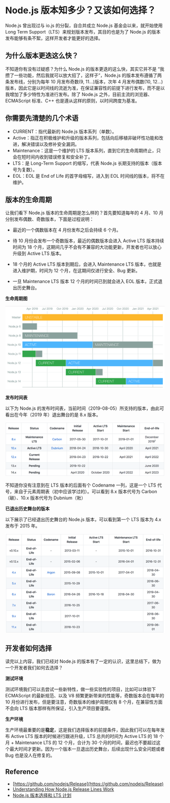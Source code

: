 # Node.js 版本知多少？又该如何选择？

Node.js 曾出现过与 io.js 的分裂，自合并成立 Node.js 基金会以来，就开始使用 Long Term Support（LTS）来规划版本发布，其目的也是为了 Node.js 的版本发布能够有条不絮，这样开发者才能更好的选择。

## 为什么版本更迭这么快？

不知道你有没有过疑惑？为什么 Node.js 的版本更迭的这么快，其实它并不是 “我攒了一些功能，然后我就可以放大招了，这样子”，Node.js 的版本发布遵循了两条发布线，分别为每年 10 月发布奇数(9, 11...)版本，次年 4 月发布偶数(10, 12...)版本，因此它是以时间线的流逝为准，在保证兼容性的前提下进行发布，而不是以我增加了多少特性为准进行发布。除了 Node.js 之外，目前主流的浏览器、ECMAScript 标准、C++ 也是遵从这样的原则，以时间跨度为基准。

## 你需要先清楚的几个术语

* CURRENT：指代最新的 Node.js 版本系列（单数）。
* Active：指正在积极维护和升级的版本系列，包括向后移植非破坏性功能和改进，解决错误以及修补安全漏洞。
* Maintenance：这是一个维护的 LTS 版本系列，直到它的生命周期终止，只会在短时间内收到错误修复和安全补丁。
* LTS：是 Long-Term Support 的缩写，代表 Node.js 长期支持的版本（版本号为复数）。
* EOL：EOL 是 End of Life 的首字母缩写，进入到 EOL 时间线的版本，将不在维护。

## 版本的生命周期

让我们看下 Node.js 版本的生命周期是怎么样的？首先要知道每年的 4 月、10 月分别发布偶数、奇数版本，下面是过程说明：

* 最近的一个偶数版本在 4 月份发布之后会持续 6 个月。

* 待 10 月份会发布一个奇数版本，最近的偶数版本会进入 Active LTS 版本持续时间为 18 个月，这期间几乎不会有不兼容的大功能更新，开发者也可以放心升级到 Active LTS 版本。

* 18 个月的 Active LTS 版本到期后，会进入 Maintenance LTS 版本，也就是进入维护期，时间为 12 个月，在这期间仅进行安全、Bug 更新。

* 一旦 Maintenance LTS 版本 12 个月的时间已到就会进入 EOL 版本，正式退出历史舞台。

**生命周期图**

![](./img/base_release_schedule.png)


**发布时间表**

以下为 Node.js 的发布时间表，当前时间（2019-08-05）所支持的版本，由此可看出在今年（2019 年）退出舞台的是 8.x 版本。

![](./img/base_nodejs_release.png)

不知道你没有注意到在 LTS 版本的后面有个 Codename 一列，这是一个 LTS 代号，来自于元素周期表（初中应该学过的）。可以看到 8.x 版本代号为 Carbon（碳）、10.x 版本代号为 Dubnium（𬭊）

**已退出历史舞台的版本**

以下展示了已经退出历史舞台的 Node.js 版本，可以看到第一个 LTS 版本为 4.x 发布于 2015 年。

![](./img/base_release_eol.png)

## 开发者如何选择

读完以上内容，我们已经对 Node.js 的版本有了一定的认识，这里总结下，做为一个开发者我们如何去选择？

**测试环境**

测试环境我们可以去尝试一些新特性，做一些实验性的项目，比如可以体验下 ECMAScript 的最新规范、以及 V8 频繁更新带来的性能等，奇数版本会在每年的 10 月份进行发布，但是要注意，奇数版本的维护周期仅有 8 个月，在兼容性方面不会向 LTS 版本那样有所保证，引入生产项目要谨慎。

**生产环境**

生产环境最重要的是**稳定**，这是我们选择版本的前提条件，因此我们可以在每年发布 Active LTS 版本的时候进行跟进升级，LTS 总共的时间为 Active LTS 的 18 个月 + Maintenance LTS 的 12 个月，合计为 30 个月的时间，最迟也不要超过这个最大时间才更新。因为一个版本一旦退出历史舞台，后续出现什么安全问题或者 Bug 也是没人在修复的。

## Reference

* [https://github.com/nodejs/Release](https://github.com/nodejs/Release)
* [Understanding How Node.js Release Lines Work](https://nodesource.com/blog/understanding-how-node-js-release-lines-work/)
* [Node.js 版本选择和 LTS 计划](http://www.verycurious.top/2018/05/11/node-js%E7%89%88%E6%9C%AC%E9%80%89%E6%8B%A9%E5%92%8Clts%E8%AE%A1%E5%88%92/)